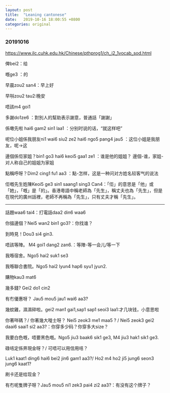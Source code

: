 ```yaml
---
layout: post
title:  "Leaning cantonese"
date:   2019-10-16 18:00:55 +0800
categories: original
---
```

### 20191016

https://www.ilc.cuhk.edu.hk/Chinese/pthprog1/ch_j2_1vocab_sod.html

俾bei2：给

嘅ge3 ：的

早晨zou2 san4：早上好

早唞zou2 tau2:晚安

唔該m4 goi1

多謝do1ze6 ：對別人的幫助表示謝意，普通話「謝謝」

係噉先啦 hai6 gam2 sin1 laa1 ：分别时说的话，“就这样吧” 

呢位小姐係我朋友ni1 wai6 siu2 ze2 hai6 ngo5 pang4 jau5 ：这位小姐是我朋友，呢->这

邊個係佢家姐？bin1 go3 hai6 keoi5 gaa1 ze1 ：谁是他的姐姐？ 邊個-谁，家姐-对人称自己的姐姐为家姐

點稱呼呀？Dim2 cing1 fu1 aa3 ：點-怎样，这是一种问对方姓名较客气的说法

佢嘅先生姓陳Keoi5 ge3 sin1 saang1 sing3 Can4：「佢」的意思是「他」或「她」，「嘅」是「的」。香港粵語中稱老師為「先生」，稱丈夫也為「先生」，但是在現代的廣州話裡，老師不再稱為「先生」，只有丈夫才稱「先生」。

---------------------------------------------------

話題waa6 tai4：打電話daa2 din6 waa6

你搵邊個？Nei5 wan2 bin1 go3?：你找谁？

到時見！Dou3 si4 gin3. 

唔該等陣。 M4 goi1 dang2 zan6.：等陣-等一会儿/等一下

我喺宿舍。Ngo5 hai2 suk1 se3 

我喺聯合書院。Ngo5 hai2 lyun4 hap6 syu1 jyun2.

購物kau3 mat6

幾多錢? Gei2 do1 cin2

 有冇優惠呀？ Jau5 mou5 jau1 wai6 aa3?

幾蚊雞，濕濕碎啦。gei2 man1 gai1,sap1 sap1 seoi3 laa1:才几块钱，小意思啦

你著咩碼？/ 你著幾大嘥士呀？ Nei5 zeok3 me1 maa5 ? / Nei5 zeok3 gei2 daai6 saai1 si2 aa3?：你穿多少码？你穿多大size？

我要白色嘅，唔要黑色嘅。Ngo5 jiu3 baak6 sik1 ge3, M4 jiu3 hak1 sik1 ge3.

碌咭定係畀現金呀？/ 可唔可以用信用咭？

Luk1 kaat1 ding6 hai6 bei2 jin6 gam1 aa3?/ Ho2 m4 ho2 ji5 jung6 seon3 jung6 kaat1?

刷卡还是给现金？



有冇呢隻牌子呀？Jau5 mou5 ni1 zek3 pai4 zi2 aa3?：有没有这个牌子？









